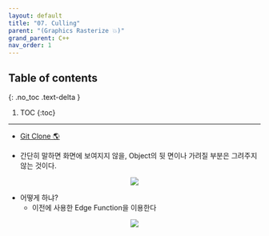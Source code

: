 ```yaml
---
layout: default
title: "07. Culling"
parent: "(Graphics Rasterize 💥)"
grand_parent: C++
nav_order: 1
---
```


## Table of contents
{: .no_toc .text-delta }

1. TOC
{:toc}

---

* [Git Clone 🌎](https://github.com/EasyCoding-7/Directx11_Rasterization/tree/7/7_backfaceculling)

* 간단히 말하면 화면에 보여지지 않을, Object의 뒷 면이나 가려질 부분은 그려주지 않는 것이다.

<p align="center">
  <img src="https://taehyungs-programming-blog.github.io/blog/assets/images/cpp/d11/d11-7-1.jpeg"/>
</p>

* 어떻게 하냐?
    * 이전에 사용한 Edge Function을 이용한다

<p align="center">
  <img src="https://taehyungs-programming-blog.github.io/blog/assets/images/cpp/d11/d11-3-2.jpg"/>
</p>


